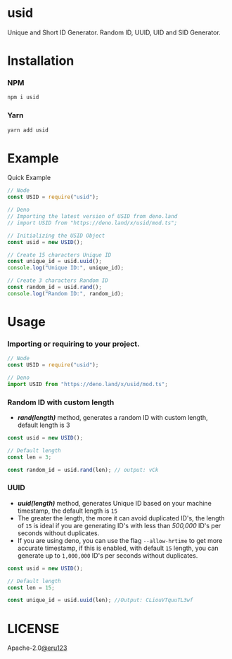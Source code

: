 # usid

Unique and Short ID Generator. Random ID, UUID, UID and SID Generator.

# Installation

### NPM

```bash
npm i usid
```

### Yarn

```bash
yarn add usid
```

# Example

Quick Example

```js
// Node
const USID = require("usid");

// Deno
// Importing the latest version of USID from deno.land
// import USID from "https://deno.land/x/usid/mod.ts";

// Initializing the USID Object
const usid = new USID();

// Create 15 characters Unique ID
const unique_id = usid.uuid();
console.log("Unique ID:", unique_id);

// Create 3 characters Random ID
const random_id = usid.rand();
console.log("Random ID:", random_id);
```

# Usage

### Importing or requiring to your project.

```js
// Node
const USID = require("usid");

// Deno
import USID from "https://deno.land/x/usid/mod.ts";
```

### Random ID with custom length

-   **_rand(length)_** method, generates a random ID with custom length, default length is 3

```js
const usid = new USID();

// Default length
const len = 3;

const random_id = usid.rand(len); // output: vCk
```

### UUID

-   **_uuid(length)_** method, generates Unique ID based on your machine timestamp, the default length is `15`
-   The greater the length, the more it can avoid duplicated ID's, the length of `15` is ideal if you are generating ID's with less than _500,000_ ID's per seconds without duplicates.
-   If you are using deno, you can use the flag `--allow-hrtime` to get more accurate timestamp, if this is enabled, with default `15` length, you can generate up to `1,000,000` ID's per seconds without duplicates.

```js
const usid = new USID();

// Default length
const len = 15;

const unique_id = usid.uuid(len); //Output: CLiouVTquuTL3wf
```
# LICENSE
Apache-2.0[@eru123](https://github.com/eru123)

